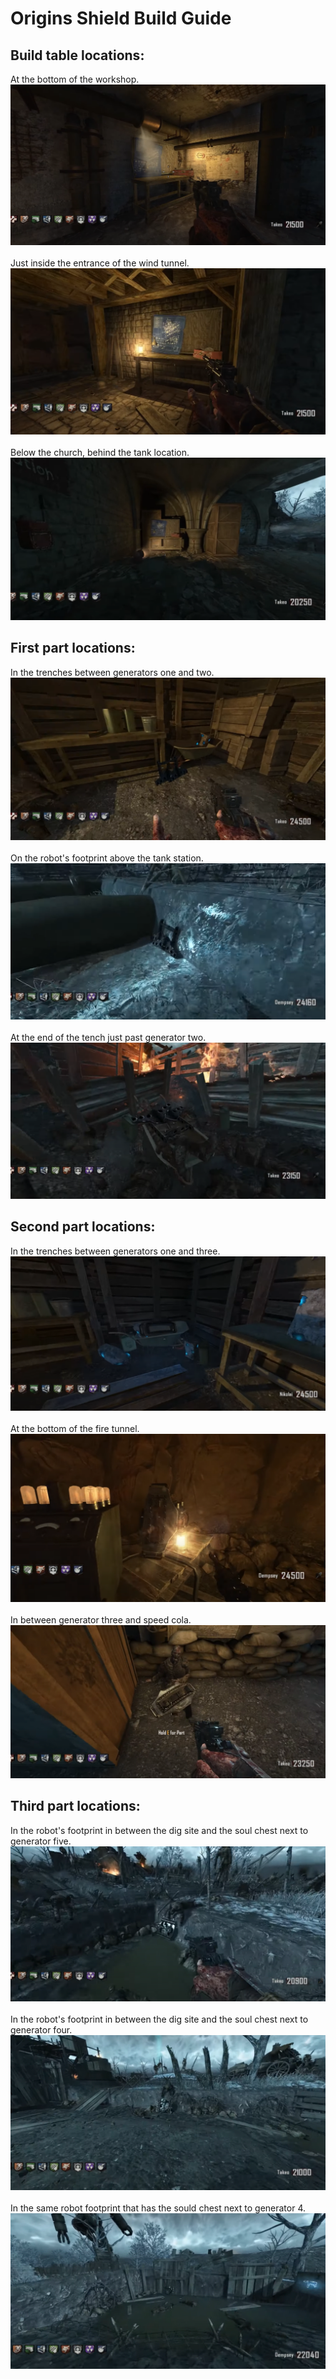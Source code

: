 # Origins Shield Build Guide

## Build table locations:
At the bottom of the workshop.\
![alt text](images/img61.png)\
\
Just inside the entrance of the wind tunnel.\
![alt text](images/img62.png)\
\
Below the church, behind the tank location.\
![alt text](images/img63.png)

## First part locations:
In the trenches between generators one and two.\
![alt text](images/img64.png)\
\
On the robot's footprint above the tank station.\
![alt text](images/img65.png)\
\
At the end of the tench just past generator two.\
![alt text](images/img66.png)

## Second part locations:
In the trenches between generators one and three.\
![alt text](images/img67.png)\
\
At the bottom of the fire tunnel.\
![alt text](images/img68.png)\
\
In between generator three and speed cola.\
![alt text](images/img69.png)

## Third part locations:
In the robot's footprint in between the dig site and the soul chest next to generator five.\
![alt text](images/img70.png)\
\
In the robot's footprint in between the dig site and the soul chest next to generator four.\
![alt text](images/img71.png)\
\
In the same robot footprint that has the sould chest next to generator 4.\
![alt text](images/img72.png)
